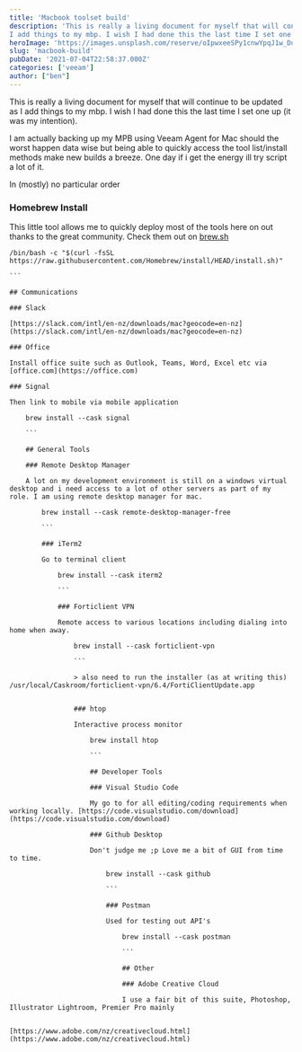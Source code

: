 ```yaml
---
title: 'Macbook toolset build' 
description: 'This is really a living document for myself that will continue to be updated as
I add things to my mbp. I wish I had done this the last time I set one'
heroImage: 'https://images.unsplash.com/reserve/oIpwxeeSPy1cnwYpqJ1w_Dufer%20Collateral%20test.jpg?crop=entropy&cs=tinysrgb&fit=max&fm=jpg&ixid=MnwxMTc3M3wwfDF8c2VhcmNofDF8fHRvb2xraXR8ZW58MHx8fHwxNjI1NDM5NDg4&ixlib=rb-1.2.1&q=80&w=1080'
slug: 'macbook-build'
pubDate: '2021-07-04T22:58:37.000Z'
categories: ['veeam']
author: ["ben"]
---
```


This is really a living document for myself that will continue to be updated as I add things to my mbp. I wish I had done this the last time I set one up (it was my intention).

I am actually backing up my MPB using Veeam Agent for Mac should the worst happen data wise but being able to quickly access the tool list/install methods make new builds a breeze. One day if i get the energy ill try script a lot of it.

In (mostly) no particular order

### Homebrew Install

This little tool allows me to quickly deploy most of the tools here on out thanks to the great community. Check them out on [brew.sh](https://brew.sh)

    /bin/bash -c "$(curl -fsSL https://raw.githubusercontent.com/Homebrew/install/HEAD/install.sh)"
    
    ```
    
    ## Communications
    
    ### Slack
    
    [https://slack.com/intl/en-nz/downloads/mac?geocode=en-nz](https://slack.com/intl/en-nz/downloads/mac?geocode=en-nz)
    
    ### Office
    
    Install office suite such as Outlook, Teams, Word, Excel etc via [office.com](https://office.com)
    
    ### Signal
    
    Then link to mobile via mobile application
    
        brew install --cask signal
        
        ```
        
        ## General Tools
        
        ### Remote Desktop Manager
        
        A lot on my development environment is still on a windows virtual desktop and i need access to a lot of other servers as part of my role. I am using remote desktop manager for mac.
        
            brew install --cask remote-desktop-manager-free
            
            ```
            
            ### iTerm2
            
            Go to terminal client
            
                brew install --cask iterm2
                
                ```
                
                ### Forticlient VPN
                
                Remote access to various locations including dialing into home when away.
                
                    brew install --cask forticlient-vpn
                    
                    ```
                    
                    > also need to run the installer (as at writing this) /usr/local/Caskroom/forticlient-vpn/6.4/FortiClientUpdate.app
                    
                    
                    ### htop
                    
                    Interactive process monitor
                    
                        brew install htop
                        
                        ```
                        
                        ## Developer Tools
                        
                        ### Visual Studio Code
                        
                        My go to for all editing/coding requirements when working locally. [https://code.visualstudio.com/download](https://code.visualstudio.com/download)
                        
                        ### Github Desktop
                        
                        Don't judge me ;p Love me a bit of GUI from time to time.
                        
                            brew install --cask github
                            
                            ```
                            
                            ### Postman
                            
                            Used for testing out API's
                            
                                brew install --cask postman
                                
                                ```
                                
                                ## Other
                                
                                ### Adobe Creative Cloud
                                
                                I use a fair bit of this suite, Photoshop, Illustrator Lightroom, Premier Pro mainly
                                
                                [https://www.adobe.com/nz/creativecloud.html](https://www.adobe.com/nz/creativecloud.html)
                                
                            
                            
                        
                        
                    
                    
                
                
            
            
        
        
    
    

